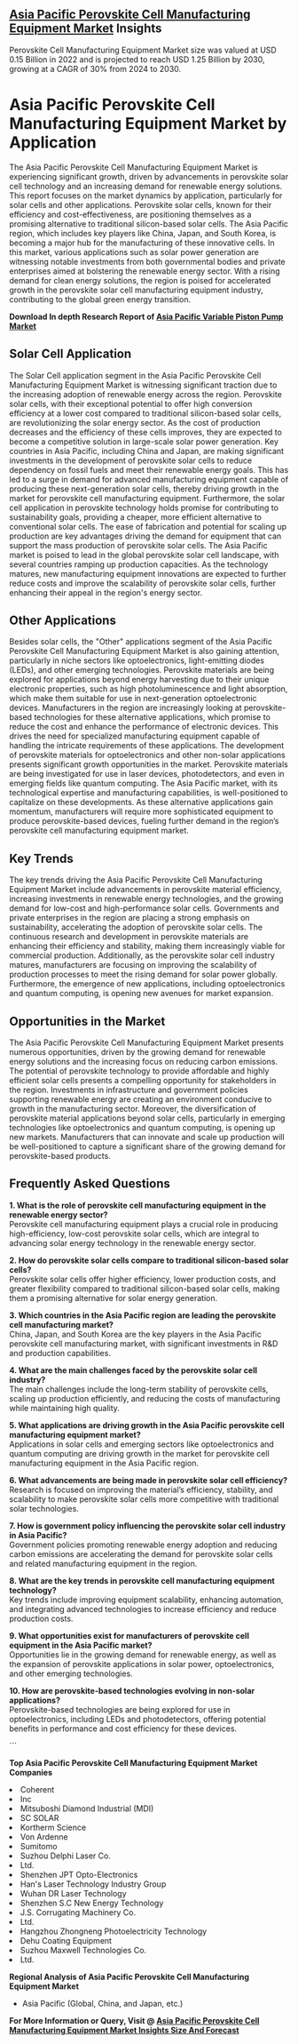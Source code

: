 <h2><a href="https://www.verifiedmarketreports.com/download-sample/?rid=371736&amp;utm_source=Github-Feb&amp;utm_medium=219" target="_blank">Asia Pacific Perovskite Cell Manufacturing Equipment Market</a> Insights</h2><p>Perovskite Cell Manufacturing Equipment Market size was valued at USD 0.15 Billion in 2022 and is projected to reach USD 1.25 Billion by 2030, growing at a CAGR of 30% from 2024 to 2030.</p><p><h1>Asia Pacific Perovskite Cell Manufacturing Equipment Market by Application</h1> <p>The Asia Pacific Perovskite Cell Manufacturing Equipment Market is experiencing significant growth, driven by advancements in perovskite solar cell technology and an increasing demand for renewable energy solutions. This report focuses on the market dynamics by application, particularly for solar cells and other applications. Perovskite solar cells, known for their efficiency and cost-effectiveness, are positioning themselves as a promising alternative to traditional silicon-based solar cells. The Asia Pacific region, which includes key players like China, Japan, and South Korea, is becoming a major hub for the manufacturing of these innovative cells. In this market, various applications such as solar power generation are witnessing notable investments from both governmental bodies and private enterprises aimed at bolstering the renewable energy sector. With a rising demand for clean energy solutions, the region is poised for accelerated growth in the perovskite solar cell manufacturing equipment industry, contributing to the global green energy transition. <p><strong>Download In depth Research Report of <a href="https://www.verifiedmarketreports.com/download-sample/?rid=236118&amp;utm_source=Pulse-Dec&amp;utm_medium=219" target="_blank">Asia Pacific Variable Piston Pump Market</a></strong></p> <h2>Solar Cell Application</h2> <p>The Solar Cell application segment in the Asia Pacific Perovskite Cell Manufacturing Equipment Market is witnessing significant traction due to the increasing adoption of renewable energy across the region. Perovskite solar cells, with their exceptional potential to offer high conversion efficiency at a lower cost compared to traditional silicon-based solar cells, are revolutionizing the solar energy sector. As the cost of production decreases and the efficiency of these cells improves, they are expected to become a competitive solution in large-scale solar power generation. Key countries in Asia Pacific, including China and Japan, are making significant investments in the development of perovskite solar cells to reduce dependency on fossil fuels and meet their renewable energy goals. This has led to a surge in demand for advanced manufacturing equipment capable of producing these next-generation solar cells, thereby driving growth in the market for perovskite cell manufacturing equipment. Furthermore, the solar cell application in perovskite technology holds promise for contributing to sustainability goals, providing a cheaper, more efficient alternative to conventional solar cells. The ease of fabrication and potential for scaling up production are key advantages driving the demand for equipment that can support the mass production of perovskite solar cells. The Asia Pacific market is poised to lead in the global perovskite solar cell landscape, with several countries ramping up production capacities. As the technology matures, new manufacturing equipment innovations are expected to further reduce costs and improve the scalability of perovskite solar cells, further enhancing their appeal in the region's energy sector. <h2>Other Applications</h2> <p>Besides solar cells, the "Other" applications segment of the Asia Pacific Perovskite Cell Manufacturing Equipment Market is also gaining attention, particularly in niche sectors like optoelectronics, light-emitting diodes (LEDs), and other emerging technologies. Perovskite materials are being explored for applications beyond energy harvesting due to their unique electronic properties, such as high photoluminescence and light absorption, which make them suitable for use in next-generation optoelectronic devices. Manufacturers in the region are increasingly looking at perovskite-based technologies for these alternative applications, which promise to reduce the cost and enhance the performance of electronic devices. This drives the need for specialized manufacturing equipment capable of handling the intricate requirements of these applications. The development of perovskite materials for optoelectronics and other non-solar applications presents significant growth opportunities in the market. Perovskite materials are being investigated for use in laser devices, photodetectors, and even in emerging fields like quantum computing. The Asia Pacific market, with its technological expertise and manufacturing capabilities, is well-positioned to capitalize on these developments. As these alternative applications gain momentum, manufacturers will require more sophisticated equipment to produce perovskite-based devices, fueling further demand in the region’s perovskite cell manufacturing equipment market. <h2>Key Trends</h2> <p>The key trends driving the Asia Pacific Perovskite Cell Manufacturing Equipment Market include advancements in perovskite material efficiency, increasing investments in renewable energy technologies, and the growing demand for low-cost and high-performance solar cells. Governments and private enterprises in the region are placing a strong emphasis on sustainability, accelerating the adoption of perovskite solar cells. The continuous research and development in perovskite materials are enhancing their efficiency and stability, making them increasingly viable for commercial production. Additionally, as the perovskite solar cell industry matures, manufacturers are focusing on improving the scalability of production processes to meet the rising demand for solar power globally. Furthermore, the emergence of new applications, including optoelectronics and quantum computing, is opening new avenues for market expansion. <h2>Opportunities in the Market</h2> <p>The Asia Pacific Perovskite Cell Manufacturing Equipment Market presents numerous opportunities, driven by the growing demand for renewable energy solutions and the increasing focus on reducing carbon emissions. The potential of perovskite technology to provide affordable and highly efficient solar cells presents a compelling opportunity for stakeholders in the region. Investments in infrastructure and government policies supporting renewable energy are creating an environment conducive to growth in the manufacturing sector. Moreover, the diversification of perovskite material applications beyond solar cells, particularly in emerging technologies like optoelectronics and quantum computing, is opening up new markets. Manufacturers that can innovate and scale up production will be well-positioned to capture a significant share of the growing demand for perovskite-based products. <h2>Frequently Asked Questions</h2> <p><strong>1. What is the role of perovskite cell manufacturing equipment in the renewable energy sector?</strong><br>Perovskite cell manufacturing equipment plays a crucial role in producing high-efficiency, low-cost perovskite solar cells, which are integral to advancing solar energy technology in the renewable energy sector.</p> <p><strong>2. How do perovskite solar cells compare to traditional silicon-based solar cells?</strong><br>Perovskite solar cells offer higher efficiency, lower production costs, and greater flexibility compared to traditional silicon-based solar cells, making them a promising alternative for solar energy generation.</p> <p><strong>3. Which countries in the Asia Pacific region are leading the perovskite cell manufacturing market?</strong><br>China, Japan, and South Korea are the key players in the Asia Pacific perovskite cell manufacturing market, with significant investments in R&D and production capabilities.</p> <p><strong>4. What are the main challenges faced by the perovskite solar cell industry?</strong><br>The main challenges include the long-term stability of perovskite cells, scaling up production efficiently, and reducing the costs of manufacturing while maintaining high quality.</p> <p><strong>5. What applications are driving growth in the Asia Pacific perovskite cell manufacturing equipment market?</strong><br>Applications in solar cells and emerging sectors like optoelectronics and quantum computing are driving growth in the market for perovskite cell manufacturing equipment in the Asia Pacific region.</p> <p><strong>6. What advancements are being made in perovskite solar cell efficiency?</strong><br>Research is focused on improving the material’s efficiency, stability, and scalability to make perovskite solar cells more competitive with traditional solar technologies.</p> <p><strong>7. How is government policy influencing the perovskite solar cell industry in Asia Pacific?</strong><br>Government policies promoting renewable energy adoption and reducing carbon emissions are accelerating the demand for perovskite solar cells and related manufacturing equipment in the region.</p> <p><strong>8. What are the key trends in perovskite cell manufacturing equipment technology?</strong><br>Key trends include improving equipment scalability, enhancing automation, and integrating advanced technologies to increase efficiency and reduce production costs.</p> <p><strong>9. What opportunities exist for manufacturers of perovskite cell equipment in the Asia Pacific market?</strong><br>Opportunities lie in the growing demand for renewable energy, as well as the expansion of perovskite applications in solar power, optoelectronics, and other emerging technologies.</p> <p><strong>10. How are perovskite-based technologies evolving in non-solar applications?</strong><br>Perovskite-based technologies are being explored for use in optoelectronics, including LEDs and photodetectors, offering potential benefits in performance and cost efficiency for these devices.</p> ```</p><p><strong>Top Asia Pacific Perovskite Cell Manufacturing Equipment Market Companies</strong></p><div data-test-id=""><p><li>Coherent</li><li> Inc</li><li> Mitsuboshi Diamond Industrial (MDI)</li><li> SC SOLAR</li><li> Kortherm Science</li><li> Von Ardenne</li><li> Sumitomo</li><li> Suzhou Delphi Laser Co.</li><li> Ltd.</li><li> Shenzhen JPT Opto-Electronics</li><li> Han's Laser Technology Industry Group</li><li> Wuhan DR Laser Technology</li><li> Shenzhen S.C New Energy Technology</li><li> J.S. Corrugating Machinery Co.</li><li> Ltd.</li><li> Hangzhou Zhongneng Photoelectricity Technology</li><li> Dehu Coating Equipment</li><li> Suzhou Maxwell Technologies Co.</li><li> Ltd.</li></p><div><strong>Regional Analysis of&nbsp;Asia Pacific Perovskite Cell Manufacturing Equipment Market</strong></div><ul><li dir="ltr"><p dir="ltr">Asia Pacific (Global, China, and Japan, etc.)</p></li></ul><p><strong>For More Information or Query, Visit @&nbsp;</strong><strong><a href="https://www.verifiedmarketreports.com/product/perovskite-cell-manufacturing-equipment-market/?utm_source=Github-Feb&amp;utm_medium=219" target="_blank">Asia Pacific Perovskite Cell Manufacturing Equipment Market Insights Size And Forecast</a></strong></p></div><h2>&nbsp;</h2><div data-test-id="">&nbsp;</div>
